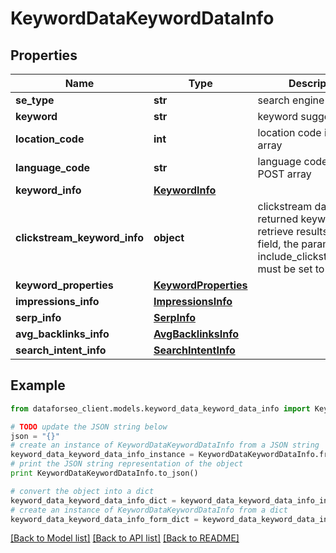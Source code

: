 # KeywordDataKeywordDataInfo


## Properties

Name | Type | Description | Notes
------------ | ------------- | ------------- | -------------
**se_type** | **str** | search engine type | [optional] 
**keyword** | **str** | keyword suggestion | [optional] 
**location_code** | **int** | location code in a POST array | [optional] 
**language_code** | **str** | language code in a POST array | [optional] 
**keyword_info** | [**KeywordInfo**](KeywordInfo.md) |  | [optional] 
**clickstream_keyword_info** | **object** | clickstream data for the returned keyword to retrieve results for this field, the parameter include_clickstream_data must be set to true | [optional] 
**keyword_properties** | [**KeywordProperties**](KeywordProperties.md) |  | [optional] 
**impressions_info** | [**ImpressionsInfo**](ImpressionsInfo.md) |  | [optional] 
**serp_info** | [**SerpInfo**](SerpInfo.md) |  | [optional] 
**avg_backlinks_info** | [**AvgBacklinksInfo**](AvgBacklinksInfo.md) |  | [optional] 
**search_intent_info** | [**SearchIntentInfo**](SearchIntentInfo.md) |  | [optional] 

## Example

```python
from dataforseo_client.models.keyword_data_keyword_data_info import KeywordDataKeywordDataInfo

# TODO update the JSON string below
json = "{}"
# create an instance of KeywordDataKeywordDataInfo from a JSON string
keyword_data_keyword_data_info_instance = KeywordDataKeywordDataInfo.from_json(json)
# print the JSON string representation of the object
print KeywordDataKeywordDataInfo.to_json()

# convert the object into a dict
keyword_data_keyword_data_info_dict = keyword_data_keyword_data_info_instance.to_dict()
# create an instance of KeywordDataKeywordDataInfo from a dict
keyword_data_keyword_data_info_form_dict = keyword_data_keyword_data_info.from_dict(keyword_data_keyword_data_info_dict)
```
[[Back to Model list]](../README.md#documentation-for-models) [[Back to API list]](../README.md#documentation-for-api-endpoints) [[Back to README]](../README.md)


